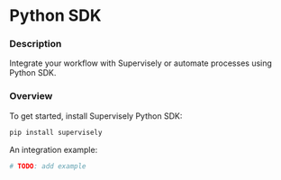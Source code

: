 # Python SDK

### Description

Integrate your workflow with Supervisely or automate processes using Python SDK.

### Overview

To get started, install Supervisely Python SDK:

```bash
pip install supervisely
```

An integration example:

```python
# TODO: add example
```
